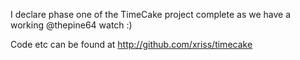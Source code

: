 I declare phase one of the TimeCake project complete as we have a working @thepine64 watch :)

Code etc can be found at http://github.com/xriss/timecake 